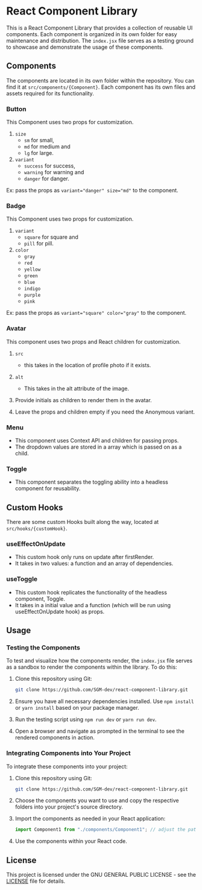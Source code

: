 # React Component Library

This is a React Component Library that provides a collection of reusable UI components. Each component is organized in its own folder for easy maintenance and distribution. The `index.jsx` file serves as a testing ground to showcase and demonstrate the usage of these components.

## Components

The components are located in its own folder within the repository. You can find it at `src/components/{Component}`. Each component has its own files and assets required for its functionality.

### Button

This Component uses two props for customization.

1.  `size`
    - `sm` for small,
    - `md` for medium and
    - `lg` for large.
2.  `variant`
    - `success` for success,
    - `warning` for warning and
    - `danger` for danger.

Ex: pass the props as `variant="danger" size="md"` to the component.

### Badge

This Component uses two props for customization.

1.  `variant`
    - `square` for square and
    - `pill` for pill.
2.  `color`
    - `gray`
    - `red`
    - `yellow`
    - `green`
    - `blue`
    - `indigo`
    - `purple`
    - `pink`

Ex: pass the props as `variant="square" color="gray"` to the component.

### Avatar

This component uses two props and React children for customization.

1. `src`

   - this takes in the location of profile photo if it exists.

2. `alt`

   - This takes in the alt attribute of the image.

3. Provide initials as children to render them in the avatar.

4. Leave the props and children empty if you need the Anonymous variant.

### Menu

- This component uses Context API and children for passing props.
- The dropdown values are stored in a array which is passed on as a child.

### Toggle

- This component separates the toggling ability into a headless component for reusability.

## Custom Hooks

There are some custom Hooks built along the way, located at `src/hooks/{customHook}`.

### useEffectOnUpdate

- This custom hook only runs on update after firstRender.
- It takes in two values: a function and an array of dependencies.

### useToggle

- This custom hook replicates the functionality of the headless component, Toggle.
- It takes in a initial value and a function (which will be run using useEffectOnUpdate hook) as props.

## Usage

### Testing the Components

To test and visualize how the components render, the `index.jsx` file serves as a sandbox to render the components within the library. To do this:

1.  Clone this repository using Git:

    ```bash
    git clone https://github.com/SGM-dev/react-component-library.git
    ```

2.  Ensure you have all necessary dependencies installed. Use `npm install` or `yarn install` based on your package manager.
3.  Run the testing script using `npm run dev` or `yarn run dev`.
4.  Open a browser and navigate as prompted in the terminal to see the rendered components in action.

### Integrating Components into Your Project

To integrate these components into your project:

1. Clone this repository using Git:
   ```bash
   git clone https://github.com/SGM-dev/react-component-library.git
   ```
2. Choose the components you want to use and copy the respective folders into your project's source directory.

3. Import the components as needed in your React application:
   ```javascript
   import Component1 from "./components/Component1"; // adjust the path based on your project's structure
   ```
4. Use the components within your React code.

## License

This project is licensed under the GNU GENERAL PUBLIC LICENSE - see the [LICENSE](LICENSE) file for details.
